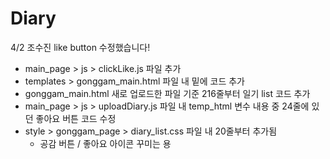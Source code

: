 # Diary

4/2 조수진
like button 수정했습니다!

- main_page > js > clickLike.js 파일 추가
- templates > gonggam_main.html 파일 내 </body> 밑에 <script src ="../js/clickLike.js"></script> 코드 추가
- gonggam_main.html 새로 업로드한 파일 기준 216줄부터 일기 list 코드 추가
- main_page > js > uploadDiary.js 파일 내 temp_html 변수 내용 중 24줄에 있던 좋아요 버튼 코드 수정
- style > gonggam_page > diary_list.css 파일 내 20줄부터 추가됨
  - 공감 버튼 / 좋아요 아이콘 꾸미는 용
